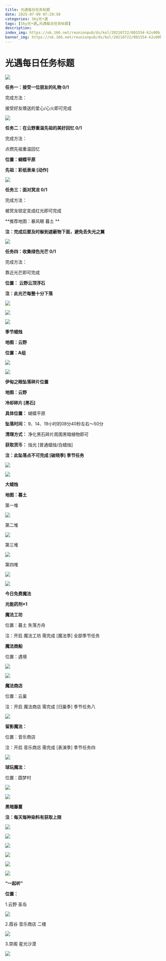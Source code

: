 ```yaml
---
title: 光遇每日任务标题
date: 2025-07-09 07:29:50
categories: Sky光•遇
tags: [Sky光•遇,光遇每日任务标题]
description: 
index_img: https://ok.166.net/reunionpub/ds/kol/20210722/001554-k2u90bj7ay.png?imageView&thumbnail=600x0&type=jpg
banner_img: https://ok.166.net/reunionpub/ds/kol/20210722/001554-k2u90bj7ay.png?imageView&thumbnail=600x0&type=jpg
---
```

# 光遇每日任务标题
![](https://img.166.net/reunionpub/1_kol_20250708_ef37143decbdd94f730a6479b6b5746e.png)

**任务一：接受一位朋友的礼物 0/1**

完成方法：

接受好友赠送的爱心/心火即可完成

![](https://img.166.net/reunionpub/1_kol_20250708_4bf05642b5f932f5e742fcb98cf9e74b.jpeg)

 **任务二：在云野重温先祖的美好回忆 0/1**

完成方法：

点燃先祖重温回忆

 **位置：蝴蝶平原**

 **先祖：彩纸表亲 [动作]**

![](https://img.166.net/reunionpub/1_kol_20250708_0b7fd274486ed24717867ec12b15c7d2.png)

 **任务三：面对冥龙 0/1**

完成方法：

被冥龙锁定变成红光即可完成

 **推荐地图：暴风眼 暮土  **

 **注：完成后要及时躲到遮蔽物下面，避免丢失光之翼**

![](https://img.166.net/reunionpub/1_kol_20250708_5afbed9582d689053df3428b2dceffd1.png)

 **任务四：收集绿色光芒 0/1**

完成方法：

靠近光芒即可完成

 **位置： 云野云顶浮石**

 **注：此光芒每整十分下落**

![](https://img.166.net/reunionpub/1_kol_20250708_3eb30b3772aa2e20315c188af21e9936.jpeg)

![](https://img.166.net/reunionpub/1_kol_20250708_c2af8e08e2b187462d0c0be1c384b429.jpeg)

![](https://img.166.net/reunionpub/ds/kol_server/20240717/003917-8p704dsqv9.png)

 **季节蜡烛**

 **地图：云野**

 **位置：A组**

![](https://img.166.net/reunionpub/1_kol_20250708_e09989d72d13a32f18779a84efdd2efd.png)

![](https://img.166.net/reunionpub/ds/kol_server/20240717/003917-8p704dsqv9.png)

 **伊甸之眼坠落碎片位置**

 **地图：云野**

 **冷却碎片 [黑石]**

 **具体位置：** 蝴蝶平原

 **坠落时间：** 9、14、19小时的08分40秒左右～50分

 **清理方式：** 净化黑石碎片周围黑暗植物即可

 **获取货币：** 烛光 [普通蜡烛/白蜡烛]

 **注：此坠落点不可完成 [破晓季] 季节任务**

![](https://img.166.net/reunionpub/1_kol_20250708_cdf3741cc7f9cbeaae73374c4f43e52e.png)

![](https://img.166.net/reunionpub/ds/kol_server/20240717/003917-8p704dsqv9.png)

 **大蜡烛**

 **地图：暮土**

第一堆

![](https://img.166.net/reunionpub/1_kol_20250708_2a1d90f09689bbb843dc5d9e55828cab.png)

第二堆

![](https://img.166.net/reunionpub/1_kol_20250708_a0df04a8231922179e97043e5ccce407.png)

第三堆

![](https://img.166.net/reunionpub/1_kol_20250708_4cac9aae2684d9fce7d31c79e8ec83fa.png)

第四堆

![](https://img.166.net/reunionpub/1_kol_20250708_09e8eb050bf1a1cb9a882974c6410144.png)

 **![](https://img.166.net/reunionpub/ds/kol/20231014/004048-gyt2imp830.png)**

 **今日免费魔法**

 **光能药剂×1**

 **魔法工坊**

位置：暮土 失落方舟

注：开启 魔法工坊 需完成 [魔法季] 全部季节任务

 **魔法商船**

位置：遇境

 **![](https://img.166.net/reunionpub/ds/kol/20231014/004605-qmuiowanf4.png)**

![](https://img.166.net/reunionpub/1_kol_20250708_c428db6b2f8af513cbcd954ad1b8eaa0.png)

 **魔法商店**

位置：云巢

注：开启 魔法商店 需完成 [归巢季] 季节任务八

![](https://img.166.net/reunionpub/1_kol_20250708_a7619ad9c802ad4d68241051031782b8.png)

 **留影魔法：**

位置：音乐商店

注：开启 音乐商店 需完成 [表演季] 季节任务四

![](https://img.166.net/reunionpub/1_kol_20250706_dcdb776a8894455e40eb780e90bbb1aa.png)

 **球玩魔法：**

位置：圆梦村

![](https://img.166.net/reunionpub/1_kol_20241114_fe7f834ee8d5f2e2abc828a14fa10870.png)

![](https://img.166.net/reunionpub/ds/kol_server/20240717/003917-8p704dsqv9.png)

 **黑暗藤蔓**

 **注：每天每种染料有获取上限**

![](https://img.166.net/reunionpub/1_kol_20250121_14691ccced7771ffbe27d81267e2161f.jpeg)

![](https://img.166.net/reunionpub/1_kol_20250128_67c9bcfa670ee5c1912f9c7b3acbf1c7.jpeg)

![](https://img.166.net/reunionpub/1_kol_20250204_575af0a72e62030571755b89b16f4bef.jpeg)

![](https://img.166.net/reunionpub/1_kol_20250204_d12ae75c06b13aca78e27961da7f2322.jpeg)

![](https://img.166.net/reunionpub/1_kol_20250305_f33485f7a7fb521bb2cb1323b37ce2a7.png)

![](https://img.166.net/reunionpub/ds/kol_server/20240717/003917-8p704dsqv9.png)

 **“一起听”**

 **位置：**

1.云野 圣岛

![](https://img.166.net/reunionpub/1_kol_20241114_d3ab2a60b74e81a2f1ca25e32a872077.jpeg)

2.霞谷 音乐商店 二楼

![](https://img.166.net/reunionpub/1_kol_20241114_c847c1ccc28766421e8613dde03b97b5.jpeg)

3.禁阁 星光沙漠

![](https://img.166.net/reunionpub/1_kol_20241114_b3ef53b52de5968f0c39b6831ceed2e1.png)

